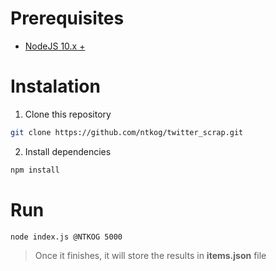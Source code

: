 # Prerequisites

- [NodeJS 10.x +](https://nodejs.org/en/download/)

# Instalation

1. Clone this repository

```bash
git clone https://github.com/ntkog/twitter_scrap.git
```

2. Install dependencies

```bash
npm install
```

# Run

```bash
node index.js @NTKOG 5000
```

> Once it finishes, it will store the results in **items.json** file
